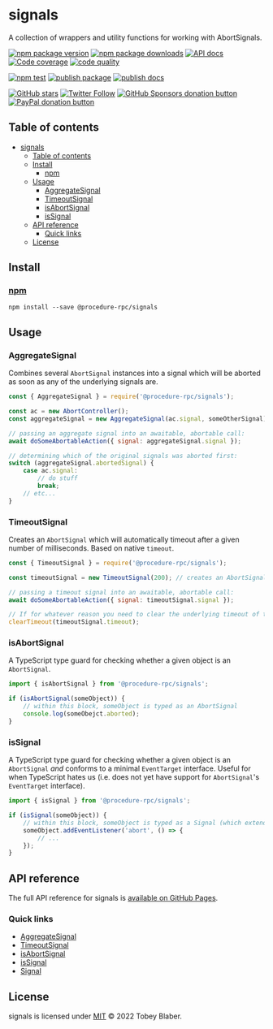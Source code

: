 # signals
A collection of wrappers and utility functions for working with AbortSignals.

[![npm package version](https://img.shields.io/npm/v/@procedure-rpc/signals.svg)](https://npmjs.org/package/@procedure-rpc/signals "View signals on npm") [![npm package downloads](https://img.shields.io/npm/dw/@procedure-rpc/signals.svg)](https://npmjs.org/package/@procedure-rpc/signals.js "View signals on npm") [![API docs](https://img.shields.io/badge/docs-v0.1.1-informational.svg)](https://procedure-rpc.github.io/signals "Read the documentation on Github Pages") [![Code coverage](https://img.shields.io/codecov/c/github/procedure-rpc/signals?label=code%20coverage)](https://codecov.io/gh/procedure-rpc/signals "View code coverage on Codecov") [![code quality](https://img.shields.io/codefactor/grade/github/procedure-rpc/signals.svg)](https://www.codefactor.io/repository/github/procedure-rpc/signals "Check code quality on CodeFactor")

[![npm test](https://github.com/Procedure-RPC/signals/actions/workflows/npm-test.yml/badge.svg)](https://github.com/Procedure-RPC/signals/actions/workflows/npm-test.yml "View npm test on GitHub Actions") [![publish package](https://github.com/Procedure-RPC/signals/actions/workflows/publish-package.yml/badge.svg)](https://github.com/Procedure-RPC/signals/actions/workflows/publish-package.yml "View publish package on GitHub Actions") [![publish docs](https://github.com/Procedure-RPC/signals/actions/workflows/publish-docs.yml/badge.svg)](https://github.com/Procedure-RPC/signals/actions/workflows/publish-docs.yml "View publish docks on GitHub Actions")

[![GitHub stars](https://img.shields.io/github/stars/procedure-rpc/signals.svg?style=social)](https://github.com/procedure-rpc/signals "Star signals on GitHub") [![Twitter Follow](https://img.shields.io/twitter/follow/toebean__.svg?style=social)](https://twitter.com/toebean__ "Follow @toebean__ on Twitter") [![GitHub Sponsors donation button](https://img.shields.io/badge/github-sponsor-yellow.svg)](https://github.com/sponsors/toebeann "Sponsor signals on GitHub") [![PayPal donation button](https://img.shields.io/badge/paypal-donate-yellow.svg)](https://paypal.me/tobeyblaber "Donate to signals with PayPal")

## Table of contents
- [signals](#signals)
  - [Table of contents](#table-of-contents)
  - [Install](#install)
    - [npm](#npm)
  - [Usage](#usage)
    - [AggregateSignal](#aggregatesignal)
    - [TimeoutSignal](#timeoutsignal)
    - [isAbortSignal](#isabortsignal)
    - [isSignal](#issignal)
  - [API reference](#api-reference)
    - [Quick links](#quick-links)
  - [License](#license)

## Install

### [npm](https://www.npmjs.com/package/@procedure-rpc/signals "npm is a package manager for JavaScript")
`npm install --save @procedure-rpc/signals`

## Usage

### AggregateSignal
Combines several `AbortSignal` instances into a signal which will be aborted as soon as any of the underlying signals are.

```js
const { AggregateSignal } = require('@procedure-rpc/signals');

const ac = new AbortController();
const aggregateSignal = new AggregateSignal(ac.signal, someOtherSignal);

// passing an aggregate signal into an awaitable, abortable call:
await doSomeAbortableAction({ signal: aggregateSignal.signal });

// determining which of the original signals was aborted first:
switch (aggregateSignal.abortedSignal) {
    case ac.signal:
        // do stuff
        break;
    // etc...
}
```

### TimeoutSignal
Creates an `AbortSignal` which will automatically timeout after a given number of milliseconds. Based on native `timeout`.

```js
const { TimeoutSignal } = require('@procedure-rpc/signals');

const timeoutSignal = new TimeoutSignal(200); // creates an AbortSignal which will abort in 200ms

// passing a timeout signal into an awaitable, abortable call:
await doSomeAbortableAction({ signal: timeoutSignal.signal });

// If for whatever reason you need to clear the underlying timeout of the TimeoutSignal, you can:
clearTimeout(timeoutSignal.timeout);
```

### isAbortSignal
A TypeScript type guard for checking whether a given object is an `AbortSignal`.

```ts
import { isAbortSignal } from '@procedure-rpc/signals';

if (isAbortSignal(someObject)) {
    // within this block, someObject is typed as an AbortSignal
    console.log(someObejct.aborted);
}
```

### isSignal
A TypeScript type guard for checking whether a given object is an `AbortSignal` *and* conforms to a minimal `EventTarget` interface. Useful for when TypeScript hates us (i.e. does not yet have support for `AbortSignal`'s `EventTarget` interface).

```ts
import { isSignal } from '@procedure-rpc/signals';

if (isSignal(someObject)) {
    // within this block, someObject is typed as a Signal (which extends AbortSignal)
    someObject.addEventListener('abort', () => {
        // ...
    });
}
```

## API reference
The full API reference for signals is [available on GitHub Pages](https://procedure-rpc.github.io/signals).

### Quick links
- [AggregateSignal](https://procedure-rpc.github.io/signals/classes/AggregateSignal.html)
- [TimeoutSignal](https://procedure-rpc.github.io/signals/classes/TimeoutSignal.html)
- [isAbortSignal](https://procedure-rpc.github.io/signals/functions/isAbortSignal.html)
- [isSignal](https://procedure-rpc.github.io/signals/functions/isSignal.html)
- [Signal](https://procedure-rpc.github.io/signals/interfaces/Signal.html)

## License
signals is licensed under [MIT](https://github.com/procedure-rpc/signals/blob/HEAD/LICENSE) © 2022 Tobey Blaber.
